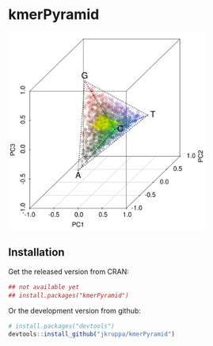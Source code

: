# kmerPyramid

<img src="kmerPlot.png" width="400">


## Installation

Get the released version from CRAN:

```R
## not available yet
## install.packages("kmerPyramid")
```

Or the development version from github:

```R
# install.packages("devtools")
devtools::install_github("jkruppa/kmerPyramid")
```
